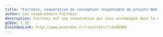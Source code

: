 ```yaml
---
title: "Fairness, coopérative de conception responsable de projets Web et mobiles, spécialisée en PHP, Symfony, Javascript, React, Node.js"
author: Les coopérateurs Fairness
description: Fairness est une coopérative qui vous accompagne dans la conception responsable de vos projets Web et mobiles
gCO2e: 1.32
EcoindexLink: http://www.ecoindex.fr/resultats/?id=66904
---
```


